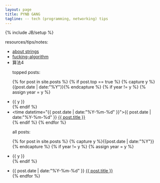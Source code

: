 ```yaml
---
layout: page
title: PYNB GANG
tagline: -- tech (programming, networking) tips 
---
```

{% include JB/setup %}

<!--
![image](https://user-images.githubusercontent.com/2038044/76429344-4a812800-6385-11ea-9353-6f8288aaa7dd.png)
-->

resources/tips/notes:

* [about strings](https://towardsdatascience.com/41-questions-to-test-your-knowledge-of-python-strings-9eb473aa8fe8)
* [fucking-algorithm](https://github.com/labuladong/fucking-algorithm)
* 算法4

<ul class="listing">

topped posts:

{% for post in site.posts %}
  {% if post.top == true %}
    {% capture y %}{{post.date | date:"%Y"}}{% endcapture %}
    {% if year != y %}
        {% assign year = y %}
        <li class="listing-seperator">{{ y }}</li>
    {% endif %}
    <li class="listing-item">
        <time datetime="{{ post.date | date:"%Y-%m-%d" }}">{{ post.date | date:"%Y-%m-%d" }}</time>
        <a href="{{ site.url }}{{ post.url }}" title="{{ post.title }}">{{ post.title }}</a>
    </li>
  {% endif %}
{% endfor %}

all posts:  

{% for post in site.posts %}
  {% capture y %}{{post.date | date:"%Y"}}{% endcapture %}
  {% if year != y %}
    {% assign year = y %}
    <li class="listing-seperator">{{ y }}</li>
  {% endif %}
  <li class="listing-item">
    <time datetime="{{ post.date | date:"%Y-%m-%d" }}">{{ post.date | date:"%Y-%m-%d" }}</time>
    <a href="{{ site.url }}{{ post.url }}" title="{{ post.title }}">{{ post.title }}</a>
  </li>
{% endfor %}

</ul>
